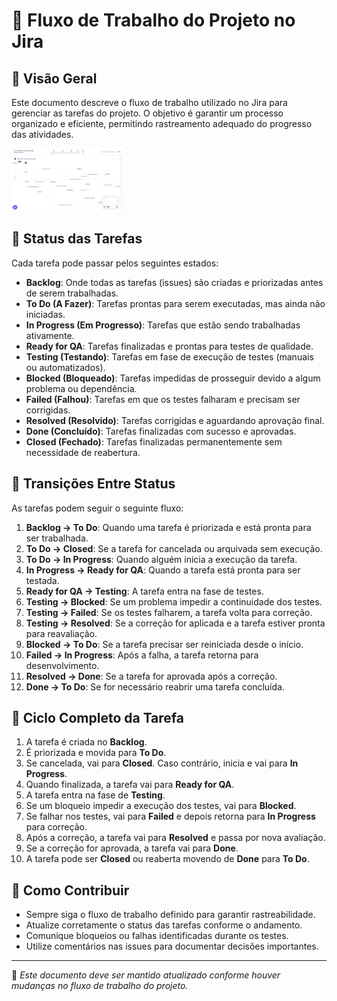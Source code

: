 # 📌 Fluxo de Trabalho do Projeto no Jira

## 📖 Visão Geral

Este documento descreve o fluxo de trabalho utilizado no Jira para gerenciar as tarefas do projeto. O objetivo é garantir um processo organizado e eficiente, permitindo rastreamento adequado do progresso das atividades.

<img src ="image/workflow.png" height="100"/>

## 🔄 Status das Tarefas

Cada tarefa pode passar pelos seguintes estados:

- **Backlog**: Onde todas as tarefas (issues) são criadas e priorizadas antes de serem trabalhadas.
- **To Do (A Fazer)**: Tarefas prontas para serem executadas, mas ainda não iniciadas.
- **In Progress (Em Progresso)**: Tarefas que estão sendo trabalhadas ativamente.
- **Ready for QA**: Tarefas finalizadas e prontas para testes de qualidade.
- **Testing (Testando)**: Tarefas em fase de execução de testes (manuais ou automatizados).
- **Blocked (Bloqueado)**: Tarefas impedidas de prosseguir devido a algum problema ou dependência.
- **Failed (Falhou)**: Tarefas em que os testes falharam e precisam ser corrigidas.
- **Resolved (Resolvido)**: Tarefas corrigidas e aguardando aprovação final.
- **Done (Concluído)**: Tarefas finalizadas com sucesso e aprovadas.
- **Closed (Fechado)**: Tarefas finalizadas permanentemente sem necessidade de reabertura.

## 🔀 Transições Entre Status

As tarefas podem seguir o seguinte fluxo:

1. **Backlog → To Do**: Quando uma tarefa é priorizada e está pronta para ser trabalhada.
2. **To Do → Closed**: Se a tarefa for cancelada ou arquivada sem execução.
3. **To Do → In Progress**: Quando alguém inicia a execução da tarefa.
4. **In Progress → Ready for QA**: Quando a tarefa está pronta para ser testada.
5. **Ready for QA → Testing**: A tarefa entra na fase de testes.
6. **Testing → Blocked**: Se um problema impedir a continuidade dos testes.
7. **Testing → Failed**: Se os testes falharem, a tarefa volta para correção.
8. **Testing → Resolved**: Se a correção for aplicada e a tarefa estiver pronta para reavaliação.
9. **Blocked → To Do**: Se a tarefa precisar ser reiniciada desde o início.
10. **Failed → In Progress**: Após a falha, a tarefa retorna para desenvolvimento.
11. **Resolved → Done**: Se a tarefa for aprovada após a correção.
12. **Done → To Do**: Se for necessário reabrir uma tarefa concluída.

## 🚀 Ciclo Completo da Tarefa

1. A tarefa é criada no **Backlog**.
2. É priorizada e movida para **To Do**.
3. Se cancelada, vai para **Closed**. Caso contrário, inicia e vai para **In Progress**.
4. Quando finalizada, a tarefa vai para **Ready for QA**.
5. A tarefa entra na fase de **Testing**.
6. Se um bloqueio impedir a execução dos testes, vai para **Blocked**.
7. Se falhar nos testes, vai para **Failed** e depois retorna para **In Progress** para correção.
8. Após a correção, a tarefa vai para **Resolved** e passa por nova avaliação.
9. Se a correção for aprovada, a tarefa vai para **Done**.
10. A tarefa pode ser **Closed** ou reaberta movendo de **Done** para **To Do**.

## 📂 Como Contribuir

- Sempre siga o fluxo de trabalho definido para garantir rastreabilidade.
- Atualize corretamente o status das tarefas conforme o andamento.
- Comunique bloqueios ou falhas identificadas durante os testes.
- Utilize comentários nas issues para documentar decisões importantes.

---

📌 _Este documento deve ser mantido atualizado conforme houver mudanças no fluxo de trabalho do projeto._
